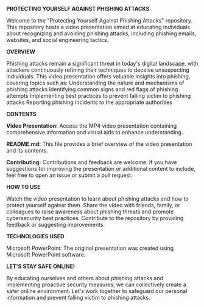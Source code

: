 **PROTECTING YOURSELF AGAINST PHISHING ATTACKS**

Welcome to the "Protecting Yourself Against Phishing Attacks" repository. This repository hosts a video presentation aimed at educating individuals about recognizing and avoiding phishing attacks, including phishing emails, websites, and social engineering tactics.


**OVERVIEW**

Phishing attacks remain a significant threat in today's digital landscape, with attackers continuously refining their techniques to deceive unsuspecting individuals. This video presentation offers valuable insights into phishing, covering topics such as:
Understanding the nature and mechanisms of phishing attacks Identifying common signs and red flags of phishing attempts Implementing best practices to prevent falling victim to phishing attacks Reporting phishing incidents to the appropriate authorities

**CONTENTS**

**Video Presentation:** Access the MP4 video presentation containing comprehensive information and visual aids to enhance understanding.

**README.md:** This file provides a brief overview of the video presentation and its contents.

**Contributing:** Contributions and feedback are welcome. If you have suggestions for improving the presentation or additional content to include, feel free to open an issue or submit a pull request.


**HOW TO USE**

Watch the video presentation to learn about phishing attacks and how to protect yourself against them. Share the video with friends, family, or colleagues to raise awareness about phishing threats and promote cybersecurity best practices. Contribute to the repository by providing feedback or suggesting improvements.


**TECHNOLOGIES USED**

Microsoft PowerPoint: The original presentation was created using Microsoft PowerPoint software.


**LET'S STAY SAFE ONLINE!**

By educating ourselves and others about phishing attacks and implementing proactive security measures, we can collectively create a safer online environment. Let's work together to safeguard our personal information and prevent falling victim to phishing attacks.
